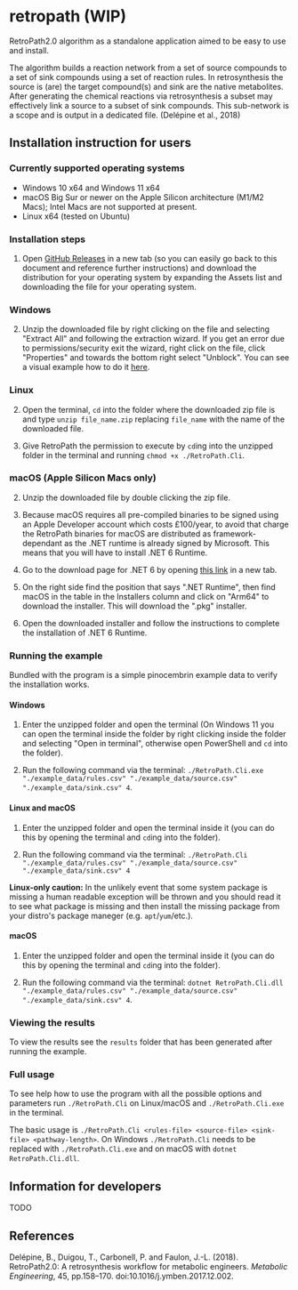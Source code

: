 # retropath (WIP)
RetroPath2.0 algorithm as a standalone application aimed to be easy to use and install.

The algorithm builds a reaction network from a set of source compounds to a set of sink compounds using a set of reaction rules. In retrosynthesis the source is (are) the target compound(s) and sink are the native metabolites. After generating the chemical reactions via retrosynthesis a subset may effectively link a source to a subset of sink compounds. This sub-network is a scope and is output in a dedicated file. (Delépine et al., 2018)

## Installation instruction for users

### Currently supported operating systems
- Windows 10 x64 and Windows 11 x64
- macOS Big Sur or newer on the Apple Silicon architecture (M1/M2 Macs); Intel Macs are not supported at present.
- Linux x64 (tested on Ubuntu)

### Installation steps

1. Open [GitHub Releases](https://github.com/TraceLD/retropath/releases) in a new tab (so you can easily go back to this document and reference further instructions) and download the distribution for your operating system by expanding the Assets list and downloading the file for your operating system.

### Windows

2. Unzip the downloaded file by right clicking on the file and selecting "Extract All" and following the extraction wizard. If you get an error due to permissions/security exit the wizard, right click on the file, click "Properties" and towards the bottom right select "Unblock". You can see a visual example how to do it [here](https://winbuzzer.com/wp-content/uploads/2021/12/01.3-Windows-11-File-Explorer-Right-click-on-File-Properties-General-Unblock-Accept.jpg).

### Linux

2. Open the terminal, `cd` into the folder where the downloaded zip file is and type `unzip file_name.zip` replacing `file_name` with the name of the downloaded file.

3. Give RetroPath the permission to execute by `cd`ing into the unzipped folder in the terminal and running `chmod +x ./RetroPath.Cli`.

### macOS (Apple Silicon Macs only)

2. Unzip the downloaded file by double clicking the zip file.

3. Because macOS requires all pre-compiled binaries to be signed using an Apple Developer account which costs £100/year, to avoid that charge the RetroPath binaries for macOS are distributed as framework-dependant as the .NET runtime is already signed by Microsoft. This means that you will have to install .NET 6 Runtime.

4. Go to the download page for .NET 6 by opening [this link](https://dotnet.microsoft.com/en-us/download/dotnet/6.0) in a new tab.

5. On the right side find the position that says ".NET Runtime", then find macOS in the table in the Installers column and click on "Arm64" to download the installer. This will download the ".pkg" installer.

6. Open the downloaded installer and follow the instructions to complete the installation of .NET 6 Runtime.

### Running the example

Bundled with the program is a simple pinocembrin example data to verify the installation works.

#### Windows

1. Enter the unzipped folder and open the terminal (On Windows 11 you can open the terminal inside the folder by right clicking inside the folder and selecting "Open in terminal", otherwise open PowerShell and `cd` into the folder).

2. Run the following command via the terminal: `./RetroPath.Cli.exe "./example_data/rules.csv" "./example_data/source.csv" "./example_data/sink.csv" 4`.

#### Linux and macOS

1. Enter the unzipped folder and open the terminal inside it (you can do this by opening the terminal and `cd`ing into the folder).

2. Run the following command via the terminal: `./RetroPath.Cli "./example_data/rules.csv" "./example_data/source.csv" "./example_data/sink.csv" 4`

**Linux-only caution:** In the unlikely event that some system package is missing a human readable exception will be thrown and you should read it to see what package is missing and then install the missing package from your distro's package maneger (e.g. `apt`/`yum`/etc.).

#### macOS

1. Enter the unzipped folder and open the terminal inside it (you can do this by opening the terminal and `cd`ing into the folder).

2. Run the following command via the terminal: `dotnet RetroPath.Cli.dll "./example_data/rules.csv" "./example_data/source.csv" "./example_data/sink.csv" 4`.

### Viewing the results

To view the results see the `results` folder that has been generated after running the example.

### Full usage

To see help how to use the program with all the possible options and parameters run `./RetroPath.Cli` on Linux/macOS and `./RetroPath.Cli.exe` in the terminal.

The basic usage is `./RetroPath.Cli <rules-file> <source-file> <sink-file> <pathway-length>`. On Windows `./RetroPath.Cli` needs to be replaced with `./RetroPath.Cli.exe` and on macOS with `dotnet RetroPath.Cli.dll`.

## Information for developers

TODO

## References

Delépine, B., Duigou, T., Carbonell, P. and Faulon, J.-L. (2018). RetroPath2.0: A retrosynthesis workflow for metabolic engineers. *Metabolic Engineering*, 45, pp.158–170. doi:10.1016/j.ymben.2017.12.002.
‌
